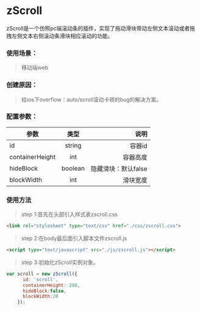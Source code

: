 # zScroll
zScroll是一个仿照pc端滚动条的插件，实现了拖动滑块带动左侧文本滚动或者拖拽左侧文本右侧滚动条滑块相应滚动的功能。
### 使用场景：
>移动端web
### 创建原因：
>给ios下overflow：auto/scroll滚动卡顿的bug的解决方案。
### 配置参数：
| 参数        | 类型           | 说明 |
| ------------- |:-------------:| -----:|
| id     | string | 容器id |
| containerHeight     | int | 容器高度 |
| hideBlock     | boolean | 隐藏滑块：默认false |
| blockWidth     | int | 滑块宽度 |
### 使用方法
>step 1:首先在头部引入样式表zscroll.css
```html
<link rel="stylesheet" type="text/css" href="./css/zscroll.css">
```
>step 2:在body最后面引入脚本文件zscroll.js
```html
<script type="text/javascript" src="./js/zscroll.js"></script>
```
>step 3:初始化zScroll实例对象。
```javascript
var scroll = new zScroll({
      id: 'scroll',
      containerHeight: 280,
      hideBlock:false,
      blockWidth:20
    });
```
